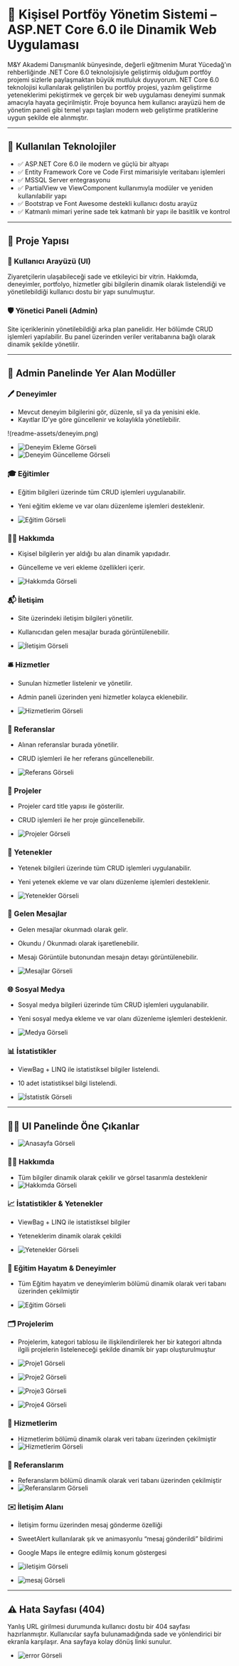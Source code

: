 # 🎯 Kişisel Portföy Yönetim Sistemi – ASP.NET Core 6.0 ile Dinamik Web Uygulaması

M\&Y Akademi Danışmanlık bünyesinde, değerli eğitmenim Murat Yücedağ'ın rehberliğinde .NET Core 6.0 teknolojisiyle geliştirmiş olduğum portföy projemi sizlerle paylaşmaktan büyük mutluluk duyuyorum. NET Core 6.0 teknolojisi kullanılarak geliştirilen bu portföy projesi, yazılım geliştirme yeteneklerimi pekiştirmek ve gerçek bir web uygulaması deneyimi sunmak amacıyla hayata geçirilmiştir. Proje boyunca hem kullanıcı arayüzü hem de yönetim paneli gibi temel yapı taşları modern web geliştirme pratiklerine uygun şekilde ele alınmıştır.

---

## 🚧 Kullanılan Teknolojiler

* ✅ ASP.NET Core 6.0 ile modern ve güçlü bir altyapı
* ✅ Entity Framework Core ve Code First mimarisiyle veritabanı işlemleri
* ✅ MSSQL Server entegrasyonu
* ✅ PartialView ve ViewComponent kullanımıyla modüler ve yeniden kullanılabilir yapı
* ✅ Bootstrap ve Font Awesome destekli kullanıcı dostu arayüz
* ✅ Katmanlı mimari yerine sade tek katmanlı bir yapı ile basitlik ve kontrol

---

## 🧹 Proje Yapısı

### 🎨 Kullanıcı Arayüzü (UI)

Ziyaretçilerin ulaşabileceği sade ve etkileyici bir vitrin. Hakkımda, deneyimler, portfolyo, hizmetler gibi bilgilerin dinamik olarak listelendiği ve yönetilebildiği kullanıcı dostu bir yapı sunulmuştur.

### 🛡️ Yönetici Paneli (Admin)

Site içeriklerinin yönetilebildiği arka plan panelidir. Her bölümde CRUD işlemleri yapılabilir. Bu panel üzerinden veriler veritabanına bağlı olarak dinamik şekilde yönetilir.

---

## 🧩 Admin Panelinde Yer Alan Modüller

### 🖊️ Deneyimler

* Mevcut deneyim bilgilerini gör, düzenle, sil ya da yenisini ekle.
* Kayıtlar ID'ye göre güncellenir ve kolaylıkla yönetilebilir.

!(readme-assets/deneyim.png)

* ![Deneyim Ekleme Görseli](readme-assets/deneyimekleme.png)
* ![Deneyim Güncelleme Görseli](readme-assets/deneyimguncelleme.png)

### 🎓 Eğitimler

* Eğitim bilgileri üzerinde tüm CRUD işlemleri uygulanabilir.

* Yeni eğitim ekleme ve var olanı düzenleme işlemleri desteklenir.

* ![Eğitim Görseli](readme-assets/egitim.png)

### 🧍‍♀️ Hakkımda

* Kişisel bilgilerin yer aldığı bu alan dinamik yapıdadır.

* Güncelleme ve veri ekleme özellikleri içerir.

* ![Hakkımda Görseli](readme-assets/hakkimda.png)

### 📬 İletişim

* Site üzerindeki iletişim bilgileri yönetilir.

* Kullanıcıdan gelen mesajlar burada görüntülenebilir.

* ![İletişim Görseli](readme-assets/iletisim.png)

### 🛎️ Hizmetler

* Sunulan hizmetler listelenir ve yönetilir.

* Admin paneli üzerinden yeni hizmetler kolayca eklenebilir.

* ![Hizmetlerim Görseli](readme-assets/hizmetlerim.png)

### 📑 Referanslar

* Alınan referanslar burada yönetilir.

* CRUD işlemleri ile her referans güncellenebilir.

* ![Referans Görseli](readme-assets/referans.png)

### 📁 Projeler

* Projeler card title yapısı ile gösterilir.

* CRUD işlemleri ile her proje güncellenebilir.

* ![Projeler Görseli](readme-assets/proje.png)

### 🎯 Yetenekler

* Yetenek bilgileri üzerinde tüm CRUD işlemleri uygulanabilir.

* Yeni yetenek ekleme ve var olanı düzenleme işlemleri desteklenir.

* ![Yetenekler Görseli](readme-assets/yetenek.png)

### 💌 Gelen Mesajlar

* Gelen mesajlar okunmadı olarak gelir.

* Okundu / Okunmadı olarak işaretlenebilir.

* Mesajı Görüntüle butonundan mesajın detayı görüntülenebilir.

* ![Mesajlar Görseli](readme-assets/mesajlar.png)

### 🌐 Sosyal Medya

* Sosyal medya bilgileri üzerinde tüm CRUD işlemleri uygulanabilir.

* Yeni sosyal medya ekleme ve var olanı düzenleme işlemleri desteklenir.

* ![Medya Görseli](readme-assets/sosyalmedya.png)

### 📊 İstatistikler

* ViewBag + LINQ ile istatistiksel bilgiler listelendi.

* 10 adet istatistiksel bilgi listelendi.

* ![İstatistik Görseli](readme-assets/istatistikler.png)

---

## 🧑‍💻 UI Panelinde Öne Çıkanlar

* ![Anasayfa Görseli](readme-assets/anasayfa.png)

### 👩‍💼 Hakkımda

* Tüm bilgiler dinamik olarak çekilir ve görsel tasarımla desteklenir
* ![Hakkımda Görseli](readme-assets/hakkımdaui.png)

### 📈 İstatistikler & Yetenekler

* ViewBag + LINQ ile istatistiksel bilgiler

* Yeteneklerim dinamik olarak çekildi

* ![Yetenekler Görseli](readme-assets/yeteneklerimui.png)

### 🎒 Eğitim Hayatım & Deneyimler

* Tüm Eğitim hayatım ve deneyimlerim bölümü dinamik olarak veri tabanı üzerinden çekilmiştir

* ![Eğitim Görseli](readme-assets/deneyimlerimui.png)

### 🗂️ Projelerim

* Projelerim, kategori tablosu ile ilişkilendirilerek her bir kategori altında ilgili projelerin listeleneceği şekilde dinamik bir yapı oluşturulmuştur

* ![Proje1 Görseli](readme-assets/projelerimtumu.png)

* ![Proje2 Görseli](readme-assets/projelerim.net.png)

* ![Proje3 Görseli](readme-assets/projelerimreact.png)

* ![Proje4 Görseli](readme-assets/projelerimjs.png)

### 🧰 Hizmetlerim

* Hizmetlerim bölümü dinamik olarak veri tabanı üzerinden çekilmiştir
* ![Hizmetlerim Görseli](readme-assets/hizmetlerimui.png)

### 📣 Referanslarım

* Referanslarım bölümü dinamik olarak veri tabanı üzerinden çekilmiştir
* ![Referanslarım Görseli](readme-assets/referanslarım.png)

### ✉️ İletişim Alanı

* İletişim formu üzerinden mesaj gönderme özelliği

* SweetAlert kullanılarak şık ve animasyonlu “mesaj gönderildi” bildirimi

* Google Maps ile entegre edilmiş konum göstergesi

* ![iletişim Görseli](readme-assets/iletişimui.png)

* ![mesaj Görseli](readme-assets/mesajbasarılı.png)

---

## ⚠️ Hata Sayfası (404)

Yanlış URL girilmesi durumunda kullanıcı dostu bir 404 sayfası hazırlanmıştır. Kullanıcılar sayfa bulunamadığında sade ve yönlendirici bir ekranla karşılaşır. Ana sayfaya kolay dönüş linki sunulur.

* ![error Görseli](readme-assets/error.png)
